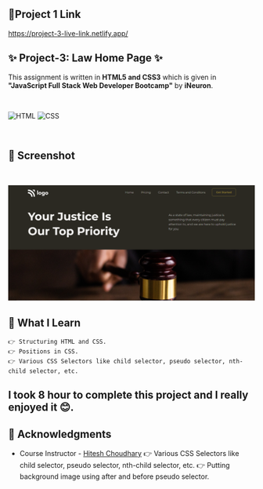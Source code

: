 ## 🔗Project 1 Link

https://project-3-live-link.netlify.app/

## ✨ Project-3: Law Home Page ✨

This assignment is written in **HTML5 and CSS3** which is given in **"JavaScript Full Stack Web Developer Bootcamp"** by **iNeuron**.

<br>

![HTML](https://img.shields.io/badge/html5%20-%23E34F26.svg?&style=for-the-badge&logo=html5&logoColor=white) ![CSS](https://img.shields.io/badge/css3%20-%231572B6.svg?&style=for-the-badge&logo=css3&logoColor=white)

<br>

## 📌 Screenshot

<br>

![Screenshot](./screenshot/1.png "Template Screenshot")

## 📌 What I Learn

    👉 Structuring HTML and CSS.
    👉 Positions in CSS.
    👉 Various CSS Selectors like child selector, pseudo selector, nth-child selector, etc.

## I took 8 hour to complete this project and I really enjoyed it 😊.

## 📌 Acknowledgments

- Course Instructor - [Hitesh Choudhary](https://github.com/hiteshchoudhary)
  👉 Various CSS Selectors like child selector, pseudo selector, nth-child selector, etc.
  👉 Putting background image using after and before pseudo selector.
